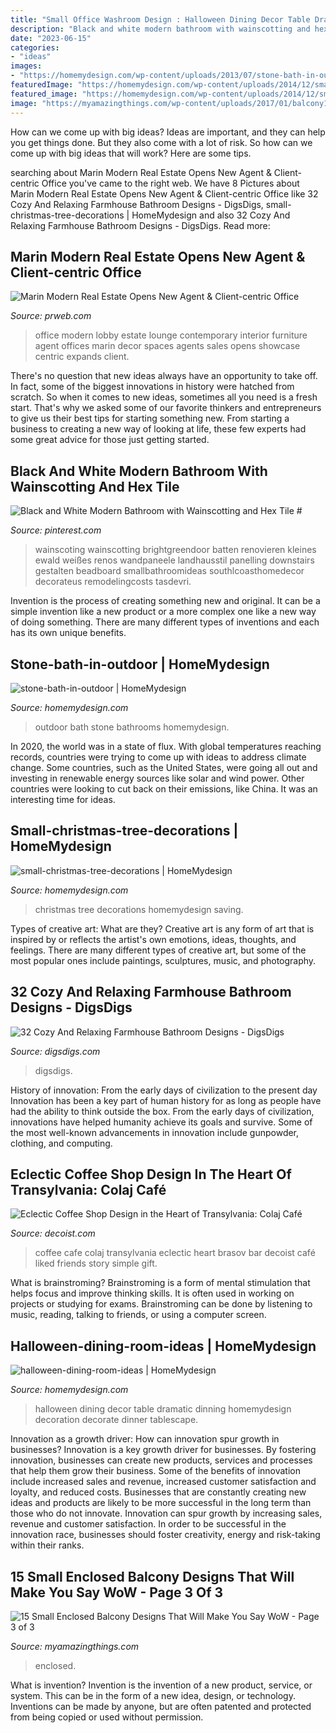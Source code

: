 ```yaml
---
title: "Small Office Washroom Design : Halloween Dining Decor Table Dramatic Dinning Homemydesign Decoration Decorate Dinner Tablescape"
description: "Black and white modern bathroom with wainscotting and hex tile #"
date: "2023-06-15"
categories:
- "ideas"
images:
- "https://homemydesign.com/wp-content/uploads/2013/07/stone-bath-in-outdoor.jpg"
featuredImage: "https://homemydesign.com/wp-content/uploads/2014/12/small-christmas-tree-decorations.jpg"
featured_image: "https://homemydesign.com/wp-content/uploads/2014/12/small-christmas-tree-decorations.jpg"
image: "https://myamazingthings.com/wp-content/uploads/2017/01/balcony12.jpg"
---
```



How can we come up with big ideas?
Ideas are important, and they can help you get things done. But they also come with a lot of risk. So how can we come up with big ideas that will work? Here are some tips.

	

		
searching about Marin Modern Real Estate Opens New Agent &amp; Client-centric Office you've came to the right web. We have 8 Pictures about Marin Modern Real Estate Opens New Agent &amp; Client-centric Office like 32 Cozy And Relaxing Farmhouse Bathroom Designs - DigsDigs, small-christmas-tree-decorations | HomeMydesign and also 32 Cozy And Relaxing Farmhouse Bathroom Designs - DigsDigs. Read more:
		
    
## Marin Modern Real Estate Opens New Agent &amp; Client-centric Office

<img loading=lazy src="http://ww1.prweb.com/prfiles/2012/05/01/9466516/lounge.jpg" onerror="this.onerror=null;this.src='https://tse2.mm.bing.net/th?id=OIP.MCiinaE4lLe2GtQW9SNh5wHaEw&amp;pid=15.1';" alt="Marin Modern Real Estate Opens New Agent &amp; Client-centric Office">

_Source: prweb.com_

>office modern lobby estate lounge contemporary interior furniture agent offices marin decor spaces agents sales opens showcase centric expands client. 

	

There's no question that new ideas always have an opportunity to take off. In fact, some of the biggest innovations in history were hatched from scratch. So when it comes to new ideas, sometimes all you need is a fresh start. That's why we asked some of our favorite thinkers and entrepreneurs to give us their best tips for starting something new. From starting a business to creating a new way of looking at life, these few experts had some great advice for those just getting started.

    
## Black And White Modern Bathroom With Wainscotting And Hex Tile #

<img loading=lazy src="https://i.pinimg.com/736x/e2/ec/d6/e2ecd6ee7741fc3061d18838ac76afb7.jpg" onerror="this.onerror=null;this.src='https://tse4.mm.bing.net/th?id=OIP.Uw9vjxv7v6DZfy_VWHM3WQHaJ4&amp;pid=15.1';" alt="Black and White Modern Bathroom with Wainscotting and Hex Tile #">

_Source: pinterest.com_

>wainscoting wainscotting brightgreendoor batten renovieren kleines ewald weißes renos wandpaneele landhausstil panelling downstairs gestalten beadboard smallbathroomideas southlcoasthomedecor decorateus remodelingcosts tasdevri. 

	

Invention is the process of creating something new and original. It can be a simple invention like a new product or a more complex one like a new way of doing something. There are many different types of inventions and each has its own unique benefits.

    
## Stone-bath-in-outdoor | HomeMydesign

<img loading=lazy src="https://homemydesign.com/wp-content/uploads/2013/07/stone-bath-in-outdoor.jpg" onerror="this.onerror=null;this.src='https://tse3.mm.bing.net/th?id=OIP.6wYIkai7hIEi0Ol8cHmZAwHaLJ&amp;pid=15.1';" alt="stone-bath-in-outdoor | HomeMydesign">

_Source: homemydesign.com_

>outdoor bath stone bathrooms homemydesign. 

	

In 2020, the world was in a state of flux. With global temperatures reaching records, countries were trying to come up with ideas to address climate change. Some countries, such as the United States, were going all out and investing in renewable energy sources like solar and wind power. Other countries were looking to cut back on their emissions, like China. It was an interesting time for ideas.

    
## Small-christmas-tree-decorations | HomeMydesign

<img loading=lazy src="https://homemydesign.com/wp-content/uploads/2014/12/small-christmas-tree-decorations.jpg" onerror="this.onerror=null;this.src='https://tse1.mm.bing.net/th?id=OIP.J9Os6VTnNq-AL503bwGM5gHaLG&amp;pid=15.1';" alt="small-christmas-tree-decorations | HomeMydesign">

_Source: homemydesign.com_

>christmas tree decorations homemydesign saving. 

	

Types of creative art: What are they?
Creative art is any form of art that is inspired by or reflects the artist's own emotions, ideas, thoughts, and feelings. There are many different types of creative art, but some of the most popular ones include paintings, sculptures, music, and photography.

    
## 32 Cozy And Relaxing Farmhouse Bathroom Designs - DigsDigs

<img loading=lazy src="https://www.digsdigs.com/photos/cozy-and-relaxing-farmhouse-bathroom-designs-28-554x739.jpg" onerror="this.onerror=null;this.src='https://tse1.mm.bing.net/th?id=OIP._rTjx4JR4ZXuEJOguqYxDAHaJ4&amp;pid=15.1';" alt="32 Cozy And Relaxing Farmhouse Bathroom Designs - DigsDigs">

_Source: digsdigs.com_

>digsdigs. 

	

History of innovation: From the early days of civilization to the present day
Innovation has been a key part of human history for as long as people have had the ability to think outside the box. From the early days of civilization, innovations have helped humanity achieve its goals and survive. Some of the most well-known advancements in innovation include gunpowder, clothing, and computing.

    
## Eclectic Coffee Shop Design In The Heart Of Transylvania: Colaj Café

<img loading=lazy src="http://cdn.decoist.com/wp-content/uploads/2014/01/Colaj-Cafe-Brasov-Transylvania-by-Manuel-Teicu-15.jpg" onerror="this.onerror=null;this.src='https://tse4.mm.bing.net/th?id=OIP.6x2_V5Wz2KE-1NnwlFN14AHaLH&amp;pid=15.1';" alt="Eclectic Coffee Shop Design in the Heart of Transylvania: Colaj Café">

_Source: decoist.com_

>coffee cafe colaj transylvania eclectic heart brasov bar decoist café liked friends story simple gift. 

	

What is brainstroming?
Brainstroming is a form of mental stimulation that helps focus and improve thinking skills. It is often used in working on projects or studying for exams. Brainstroming can be done by listening to music, reading, talking to friends, or using a computer screen.

    
## Halloween-dining-room-ideas | HomeMydesign

<img loading=lazy src="https://homemydesign.com/wp-content/uploads/2014/09/halloween-dining-room-ideas.jpg" onerror="this.onerror=null;this.src='https://tse3.mm.bing.net/th?id=OIP.l0Y1nJPYK8sw92XpGkFMBQHaLH&amp;pid=15.1';" alt="halloween-dining-room-ideas | HomeMydesign">

_Source: homemydesign.com_

>halloween dining decor table dramatic dinning homemydesign decoration decorate dinner tablescape. 

	

Innovation as a growth driver: How can innovation spur growth in businesses?
Innovation is a key growth driver for businesses. By fostering innovation, businesses can create new products, services and processes that help them grow their business. Some of the benefits of innovation include increased sales and revenue, increased customer satisfaction and loyalty, and reduced costs.
Businesses that are constantly creating new ideas and products are likely to be more successful in the long term than those who do not innovate. Innovation can spur growth by increasing sales, revenue and customer satisfaction. In order to be successful in the innovation race, businesses should foster creativity, energy and risk-taking within their ranks.

    
## 15 Small Enclosed Balcony Designs That Will Make You Say WoW - Page 3 Of 3

<img loading=lazy src="https://myamazingthings.com/wp-content/uploads/2017/01/balcony12.jpg" onerror="this.onerror=null;this.src='https://tse2.mm.bing.net/th?id=OIP.40_U8ZPxAw-MvDSAsTANaAHaJ4&amp;pid=15.1';" alt="15 Small Enclosed Balcony Designs That Will Make You Say WoW - Page 3 of 3">

_Source: myamazingthings.com_

>enclosed. 

	

What is invention?
Invention is the invention of a new product, service, or system. This can be in the form of a new idea, design, or technology. Inventions can be made by anyone, but are often patented and protected from being copied or used without permission.

